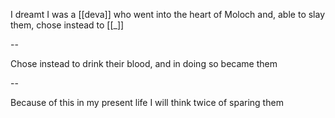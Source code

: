 I dreamt I was a [[deva]] who went into the heart of Moloch
and, able to slay them, chose instead to [[_]]

--

Chose instead to drink their blood,
      and in doing so became them

--

Because of this in my present life
I will think twice of sparing them
